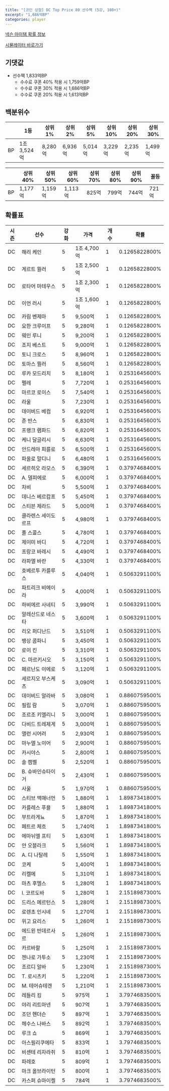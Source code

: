 ```yaml
---
title: "[코인 상점] DC Top Price 80 선수팩 (5강, 108+)"
excerpt: "1,686억BP"
categories: player
---
```

[넥슨 아이템 확률 정보](http://iteminfo.nexon.com/probability/fco?sn=8015)

[시뮬레이터 바로가기](/simulator/8015)
## 기댓값
- 선수팩 1,833억BP
  - 수수료 쿠폰 40% 적용 시 1,759억BP
  - 수수료 쿠폰 30% 적용 시 1,686억BP
  - 수수료 쿠폰 20% 적용 시 1,613억BP


## 백분위수

||1등|상위1%|상위2%|상위5%|상위10%|상위20%|상위30%|
|---|---|---|---|---|---|---|---|
|BP|1조 3,524억|8,280억|6,936억|5,014억|3,229억|2,235억|1,499억|

||상위40%|상위50%|상위60%|상위70%|상위80%|상위90%|꼴등|
|---|---|---|---|---|---|---|---|
|BP|1,177억|1,159억|1,113억|825억|799억|744억|721억|


## 확률표

|시즌|선수|강화|가격|개수|확률|
|---|---|---|---|---|---|
|DC|해리 케인|5|1조 4,700억|1|0.1265822800%|
|DC|게르트 뮐러|5|1조 2,500억|1|0.1265822800%|
|DC|로타어 마테우스|5|1조 2,300억|1|0.1265822800%|
|DC|이언 러시|5|1조 1,600억|1|0.1265822800%|
|DC|카림 벤제마|5|9,500억|1|0.1265822800%|
|DC|요한 크루이프|5|9,280억|1|0.1265822800%|
|DC|웨인 루니|5|9,200억|1|0.1265822800%|
|DC|조지 베스트|5|9,000억|1|0.1265822800%|
|DC|토니 크로스|5|8,960억|1|0.1265822800%|
|DC|토마스 뮐러|5|8,560억|1|0.1265822800%|
|DC|루카 모드리치|5|8,180억|1|0.2531645600%|
|DC|펠레|5|7,720억|1|0.2531645600%|
|DC|마르코 로이스|5|7,540억|1|0.2531645600%|
|DC|라울|5|7,230억|1|0.2531645600%|
|DC|데이비드 베컴|5|6,920억|1|0.2531645600%|
|DC|존 반스|5|6,830억|1|0.2531645600%|
|DC|프랭크 램파드|5|6,820억|1|0.2531645600%|
|DC|케니 달글리시|5|6,630억|1|0.2531645600%|
|DC|안드레아 피를로|5|6,500억|1|0.2531645600%|
|DC|파올로 말디니|5|6,480억|1|0.2531645600%|
|DC|세르히오 라모스|5|6,390억|1|0.3797468400%|
|DC|A. 델피에로|5|6,000억|1|0.3797468400%|
|DC|차비|5|5,500억|1|0.3797468400%|
|DC|데니스 베르캄프|5|5,450억|1|0.3797468400%|
|DC|스티븐 제라드|5|5,000억|1|0.3797468400%|
|DC|클라렌스 세이도르프|5|4,980억|1|0.3797468400%|
|DC|폴 스콜스|5|4,780억|1|0.3797468400%|
|DC|제이미 바디|5|4,720억|1|0.3797468400%|
|DC|프랑코 바레시|5|4,490억|1|0.3797468400%|
|DC|라파엘 바란|5|4,330억|1|0.3797468400%|
|DC|호베르투 카를루스|5|4,040억|1|0.5063291100%|
|DC|파트리크 비에이라|5|4,000억|1|0.5063291100%|
|DC|하비에르 사네티|5|3,990억|1|0.5063291100%|
|DC|알레산드로 네스타|5|3,600억|1|0.5063291100%|
|DC|리오 퍼디난드|5|3,510억|1|0.5063291100%|
|DC|뱅상 콤파니|5|3,450억|1|0.5063291100%|
|DC|로이 킨|5|3,310억|1|0.5063291100%|
|DC|C. 마르키시오|5|3,150억|1|0.5063291100%|
|DC|페르난도 이에로|5|3,120억|1|0.5063291100%|
|DC|세르지오 부스케츠|5|3,090억|1|0.5063291100%|
|DC|데이비드 알라바|5|3,080억|1|0.8860759500%|
|DC|필립 람|5|3,070억|1|0.8860759500%|
|DC|조르조 키엘리니|5|3,000억|1|0.8860759500%|
|DC|다비드 트레제게|5|3,000억|1|0.8860759500%|
|DC|앨런 시어러|5|2,930억|1|0.8860759500%|
|DC|마누엘 노이어|5|2,900억|1|0.8860759500%|
|DC|카시야스|5|2,800억|1|0.8860759500%|
|DC|솔 캠벨|5|2,520억|1|0.8860759500%|
|DC|B. 슈바인슈타이거|5|2,430억|1|0.8860759500%|
|DC|사울|5|1,970억|1|0.8860759500%|
|DC|스티브 맥매너먼|5|1,880억|1|1.8987341800%|
|DC|카를레스 푸욜|5|1,880억|1|1.8987341800%|
|DC|부트라게뇨|5|1,870억|1|1.8987341800%|
|DC|페트르 체흐|5|1,740억|1|1.8987341800%|
|DC|에마뉘엘 프티|5|1,630억|1|1.8987341800%|
|DC|얀 오블라크|5|1,560억|1|1.8987341800%|
|DC|A. 디 나탈레|5|1,550억|1|1.8987341800%|
|DC|코케|5|1,400억|1|1.8987341800%|
|DC|리켈메|5|1,310억|1|1.8987341800%|
|DC|마츠 후멜스|5|1,280억|1|1.8987341800%|
|DC|I. 코르도바|5|1,280억|1|2.1518987300%|
|DC|드리스 메르턴스|5|1,280억|1|2.1518987300%|
|DC|로렌초 인시녜|5|1,270억|1|2.1518987300%|
|DC|위고 요리스|5|1,260억|1|2.1518987300%|
|DC|에드윈 반데르사르|5|1,260억|1|2.1518987300%|
|DC|카르바할|5|1,250억|1|2.1518987300%|
|DC|젠나로 가투소|5|1,230억|1|2.1518987300%|
|DC|조르디 알바|5|1,230억|1|2.1518987300%|
|DC|T. 로시츠키|5|1,220억|1|2.1518987300%|
|DC|M. 테어슈테겐|5|1,210억|1|2.1518987300%|
|DC|레들리 킹|5|975억|1|3.7974683500%|
|DC|야리 리트마넨|5|907억|1|3.7974683500%|
|DC|조던 헨더슨|5|897억|1|3.7974683500%|
|DC|헤수스 나바스|5|892억|1|3.7974683500%|
|DC|루크 쇼|5|869억|1|3.7974683500%|
|DC|아스필리쿠에타|5|833억|1|3.7974683500%|
|DC|비셴테 리자라쥐|5|810억|1|3.7974683500%|
|DC|파레호|5|809억|1|3.7974683500%|
|DC|마크 올브라이턴|5|800억|1|3.7974683500%|
|DC|카스퍼 슈마이켈|5|784억|1|3.7974683500%|

